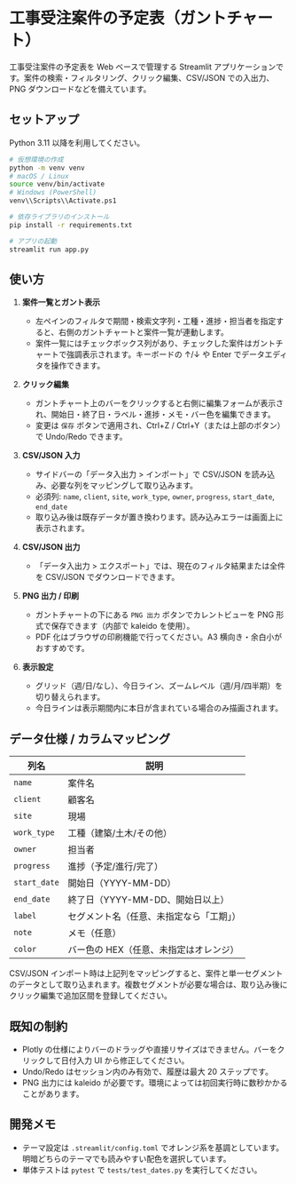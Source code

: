 # 工事受注案件の予定表（ガントチャート）

工事受注案件の予定表を Web ベースで管理する Streamlit アプリケーションです。案件の検索・フィルタリング、クリック編集、CSV/JSON での入出力、PNG ダウンロードなどを備えています。

## セットアップ

Python 3.11 以降を利用してください。

```bash
# 仮想環境の作成
python -m venv venv
# macOS / Linux
source venv/bin/activate
# Windows (PowerShell)
venv\\Scripts\\Activate.ps1

# 依存ライブラリのインストール
pip install -r requirements.txt

# アプリの起動
streamlit run app.py
```

## 使い方

1. **案件一覧とガント表示**
   - 左ペインのフィルタで期間・検索文字列・工種・進捗・担当者を指定すると、右側のガントチャートと案件一覧が連動します。
   - 案件一覧にはチェックボックス列があり、チェックした案件はガントチャートで強調表示されます。キーボードの ↑/↓ や Enter でデータエディタを操作できます。

2. **クリック編集**
   - ガントチャート上のバーをクリックすると右側に編集フォームが表示され、開始日・終了日・ラベル・進捗・メモ・バー色を編集できます。
   - 変更は `保存` ボタンで適用され、Ctrl+Z / Ctrl+Y（または上部のボタン）で Undo/Redo できます。

3. **CSV/JSON 入力**
   - サイドバーの「データ入出力 > インポート」で CSV/JSON を読み込み、必要な列をマッピングして取り込みます。
   - 必須列: `name`, `client`, `site`, `work_type`, `owner`, `progress`, `start_date`, `end_date`
   - 取り込み後は既存データが置き換わります。読み込みエラーは画面上に表示されます。

4. **CSV/JSON 出力**
   - 「データ入出力 > エクスポート」では、現在のフィルタ結果または全件を CSV/JSON でダウンロードできます。

5. **PNG 出力 / 印刷**
   - ガントチャートの下にある `PNG 出力` ボタンでカレントビューを PNG 形式で保存できます（内部で kaleido を使用）。
   - PDF 化はブラウザの印刷機能で行ってください。A3 横向き・余白小がおすすめです。

6. **表示設定**
   - グリッド（週/日/なし）、今日ライン、ズームレベル（週/月/四半期）を切り替えられます。
   - 今日ラインは表示期間内に本日が含まれている場合のみ描画されます。

## データ仕様 / カラムマッピング

| 列名 | 説明 |
| ---- | ---- |
| `name` | 案件名 |
| `client` | 顧客名 |
| `site` | 現場 |
| `work_type` | 工種（建築/土木/その他） |
| `owner` | 担当者 |
| `progress` | 進捗（予定/進行/完了） |
| `start_date` | 開始日（YYYY-MM-DD） |
| `end_date` | 終了日（YYYY-MM-DD、開始日以上） |
| `label` | セグメント名（任意、未指定なら「工期」） |
| `note` | メモ（任意） |
| `color` | バー色の HEX（任意、未指定はオレンジ） |

CSV/JSON インポート時は上記列をマッピングすると、案件と単一セグメントのデータとして取り込まれます。複数セグメントが必要な場合は、取り込み後にクリック編集で追加区間を登録してください。

## 既知の制約

- Plotly の仕様によりバーのドラッグや直接リサイズはできません。バーをクリックして日付入力 UI から修正してください。
- Undo/Redo はセッション内のみ有効で、履歴は最大 20 ステップです。
- PNG 出力には kaleido が必要です。環境によっては初回実行時に数秒かかることがあります。

## 開発メモ

- テーマ設定は `.streamlit/config.toml` でオレンジ系を基調としています。明暗どちらのテーマでも読みやすい配色を選択しています。
- 単体テストは `pytest` で `tests/test_dates.py` を実行してください。

